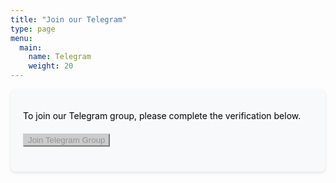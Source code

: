 ```yaml
---
title: "Join our Telegram"
type: page
menu:
  main:
    name: Telegram
    weight: 20
---
```


<div class="telegram-join-container">
  <p>To join our Telegram group, please complete the verification below.</p>
  
  <form id="telegram-form" class="telegram-form">
  <div class="form-group">
    <div
      class="cf-turnstile"
      data-sitekey="0x4AAAAAABCICC2i_PBR3jc2"
      data-callback="turnstileCallback"
    ></div>
  </div>
  <div class="form-group">
    <button type="submit" id="submit-button" class="btn btn-primary" disabled>
      Join Telegram Group
    </button>
  </div>
  
  <div id="error-message" class="alert alert-danger" style="display: none;"></div>
  <div id="success-message" class="alert alert-success" style="display: none;">
    Verification successful! Redirecting to Telegram...
  </div>
  </form>
</div>

<style>
.telegram-join-container {
  max-width: 500px;
  margin: 0 auto;
  padding: 20px;
  background-color: #f8f9fa;
  border-radius: 8px;
  box-shadow: 0 2px 4px rgba(0,0,0,0.1);
}

.telegram-join-container p {
  color: black;
}

.telegram-form {
  margin-top: 20px;
}

.form-group {
  margin-bottom: 20px;
}

.btn-primary {
  background-color: #0088cc;
  border-color: #0088cc;
}

.btn-primary:hover {
  background-color: #006699;
  border-color: #006699;
}

.btn-primary:disabled {
  background-color: #cccccc;
  border-color: #cccccc;
}
</style>

<script src="https://challenges.cloudflare.com/turnstile/v0/api.js" async defer></script>
<script src="/telegram-validation.js" defer></script>